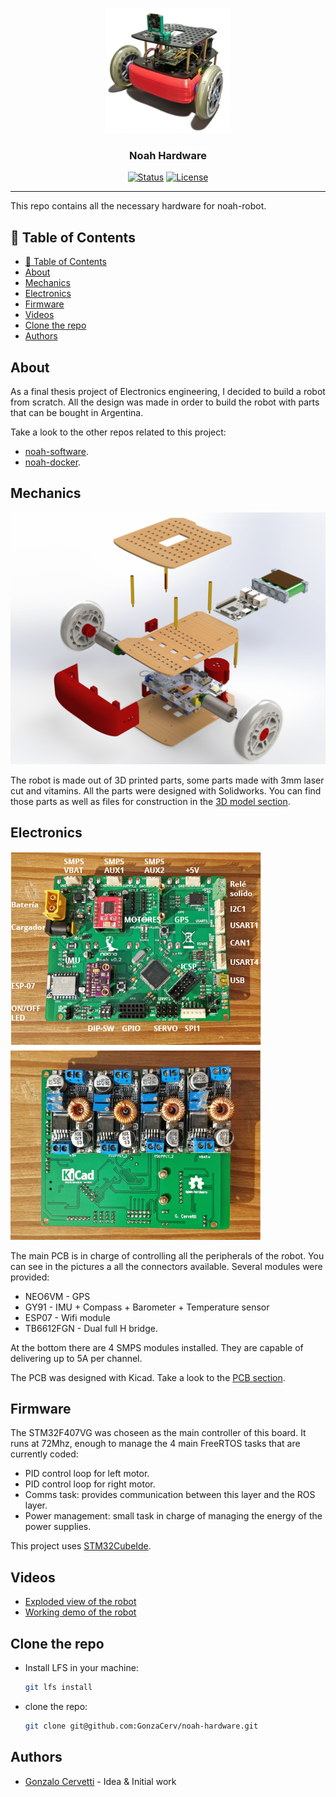 <p align="center">
  <a href="" rel="noopener">
 <img width=200px height=200px src="./Doc\robot_sin_bg.png" alt="Project logo"></a>
</p>

<h3 align="center">Noah Hardware</h3>

<div align="center">

[![Status](https://img.shields.io/badge/status-active-success.svg)]()
[![License](https://img.shields.io/badge/license-GPL_3.0-blue.svg)](/LICENSE)

</div>

---
This repo contains all the necessary hardware for noah-robot. 

## 📝 Table of Contents

- [📝 Table of Contents](#-table-of-contents)
- [About](#about)
- [Mechanics](#mechanics)
- [Electronics](#electronics)
- [Firmware](#firmware)
- [Videos](#videos)
- [Clone the repo](#clone-the-repo)
- [Authors](#authors)

## About

As a final thesis project of Electronics engineering, I decided to build a robot from scratch. All the design was made in order to build the robot with parts that can be bought in Argentina.

Take a look to the other repos related to this project:

- [noah-software](https://github.com/GonzaCerv/noah-software).
- [noah-docker](https://github.com/GonzaCerv/noah-docker).

## Mechanics

 <img src="./Doc\Explode.png" alt="explode"></a>

The robot is made out of 3D printed parts, some parts made with 3mm laser cut and vitamins. All the parts were designed with Solidworks. You can find those parts as well as files for construction in the [3D model section](./noah-hardware\Doc\3D_model).

## Electronics

<img src="./Doc\PCB_finished.png" alt="pcb_finished"></a>

The main PCB is in charge of controlling all the peripherals of the robot. You can see in the pictures a all the connectors available. Several modules were provided:

- NEO6VM - GPS
- GY91 - IMU + Compass + Barometer + Temperature sensor
- ESP07 - Wifi module
- TB6612FGN - Dual full H bridge.

At the bottom there are 4 SMPS modules installed. They are capable of delivering up to 5A per channel.

The PCB was designed with Kicad. Take a look to the [PCB section](./noah-hardware\Doc\PCB).

## Firmware

The STM32F407VG was choseen as the main controller of this board. It runs at 72Mhz, enough to manage the 4 main FreeRTOS tasks that are currently coded:

- PID control loop for left motor.
- PID control loop for right motor.
- Comms task: provides communication between this layer and the ROS layer.
- Power management: small task in charge of managing the energy of the power supplies.

This project uses [STM32CubeIde](https://www.st.com/en/development-tools/stm32cubeide.html).

## Videos

- [Exploded view of the robot](https://youtu.be/NDaXydzkYNs)
- [Working demo of the robot](https://youtu.be/hgb2TbaiBBA)

## Clone the repo

- Install LFS in your machine:
  
  ```bash
  git lfs install
  ```

- clone the repo:
  
  ```bash
  git clone git@github.com:GonzaCerv/noah-hardware.git
  ```

## Authors

- [Gonzalo Cervetti](https://github.com/GonzaCerv) - Idea & Initial work

